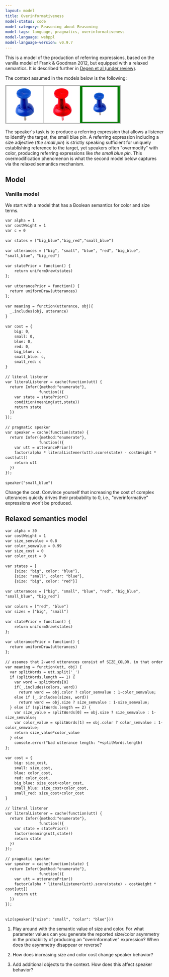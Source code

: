 ```yaml
---
layout: model
title: Overinformativeness
model-status: code
model-category: Reasoning about Reasoning
model-tags: language, pragmatics, overinformativeness
model-language: webppl
model-language-version: v0.9.7
---
```


This is a model of the production of referring expressions, based on the vanilla model of Frank & Goodman 2012, but equipped with a relaxed semantics. It is described further in [Degen et al (under review)](https://arxiv.org/abs/1903.08237). 

The context assumed in the models below is the following: 

![Image of critical context](../assets/img/size-sufficient.png "Fig 1a")

The speaker's task is to produce a referring expression that allows a listener to identify the target, the small blue pin. A referring expression including a size adjective (*the small pin*) is strictly speaking sufficient for uniquely establishing reference to the target, yet speakers often "overmodify" with color, producing referring expressions like  *the small blue pin*. This overmodification phenomenon is what the second model below captures via the relaxed semantics mechanism.

## Model

### Vanilla model

We start with a model that has a Boolean semantics for color and size terms.

~~~~
var alpha = 1
var costWeight = 1
var c = 0

var states = ["big_blue","big_red","small_blue"]

var utterances = ["big", "small", "blue", "red", "big_blue", "small_blue", "big_red"]     	

var statePrior = function() {
	return uniformDraw(states)
};

var utterancePrior = function() {
  return uniformDraw(utterances)
};

var meaning = function(utterance, obj){
  _.includes(obj, utterance)
}

var cost = {
	big: 0,
	small: 0,
	blue: 0,
	red: 0,
	big_blue: c,
	small_blue: c,
	small_red: c
}

// literal listener
var literalListener = cache(function(utt) {
  return Infer({method:"enumerate"},
               function(){
    var state = statePrior()
    condition(meaning(utt,state))
    return state
  })
});

// pragmatic speaker
var speaker = cache(function(state) {
  return Infer({method:"enumerate"},
               function(){
    var utt = utterancePrior()
    factor(alpha * literalListener(utt).score(state) - costWeight * cost[utt])
    return utt
  })
});

speaker("small_blue")
~~~~

Change the cost. Convince yourself that increasing the cost of complex utterances quickly drives their probability to 0, i.e., "overinformative" expressions won't be produced.


## Relaxed semantics model

~~~~
var alpha = 30
var costWeight = 1
var size_semvalue = 0.8
var color_semvalue = 0.99
var size_cost = 0
var color_cost = 0

var states = [
	{size: "big", color: "blue"},
	{size: "small", color: "blue"},
	{size: "big", color: "red"}]

var utterances = ["big", "small", "blue", "red", "big_blue", "small_blue", "big_red"]     

var colors = ["red", "blue"]
var sizes = ["big", "small"]	

var statePrior = function() {
	return uniformDraw(states)
};

var utterancePrior = function() {
  return uniformDraw(utterances)
};

// assumes that 2-word utterances consist of SIZE_COLOR, in that order
var meaning = function(utt, obj) {
  var splitWords = utt.split('_')
  if (splitWords.length == 1) {
    var word = splitWords[0]
    if(_.includes(colors, word))
      return word == obj.color ? color_semvalue : 1-color_semvalue;
    else if (_.includes(sizes, word))
      return word == obj.size ? size_semvalue : 1-size_semvalue;
  } else if (splitWords.length == 2) {
    var size_value = splitWords[0] == obj.size ? size_semvalue : 1-size_semvalue;
    var color_value = splitWords[1] == obj.color ? color_semvalue : 1-color_semvalue;
    return size_value*color_value
  } else 
    console.error("bad utterance length: "+splitWords.length)
};

var cost = {
	big: size_cost,
	small: size_cost,
	blue: color_cost,
	red: color_cost,
	big_blue: size_cost+color_cost,
	small_blue: size_cost+color_cost,
	small_red: size_cost+color_cost
}

// literal listener
var literalListener = cache(function(utt) {
  return Infer({method:"enumerate"},
               function(){
    var state = statePrior()
    factor(meaning(utt,state))
    return state
  })
});

// pragmatic speaker
var speaker = cache(function(state) {
  return Infer({method:"enumerate"},
               function(){
    var utt = utterancePrior()
    factor(alpha * literalListener(utt).score(state) - costWeight * cost[utt])
    return utt
  })
});


viz(speaker({"size": "small", "color": "blue"}))
~~~~

1. Play around with the semantic value of size and color. For what parameter values can you generate the reported size/color asymmetry in the probability of producing an "overinformative" expression? When does the asymmetry disappear or reverse?

2. How does increasing size and color cost change speaker behavior?

3. Add additional objects to the context. How does this affect speaker behavior?